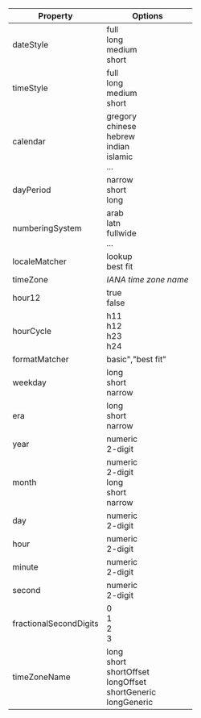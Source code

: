 Property               | Options
-----------------------|-----------------------------------------
dateStyle              | full <br> long <br> medium <br> short
timeStyle              | full <br> long <br> medium <br> short
calendar               | gregory <br> chinese <br> hebrew <br> indian <br> islamic <br> ...
dayPeriod              | narrow <BR> short <BR> long
numberingSystem        |	arab <BR> latn <BR> fullwide <br> ...
localeMatcher          | lookup <br> best fit
timeZone               | _IANA time zone name_
hour12                 | true <br> false
hourCycle              | h11 <BR> h12 <BR> h23 <br> h24
formatMatcher          | basic","best fit"
weekday                | long <br> short <br> narrow
era                    | long <br> short <br> narrow
year                   | numeric <br> 2-digit
month                  | numeric <br> 2-digit <br> long <br> short <br> narrow
day                    | numeric <br> 2-digit
hour                   | numeric <BR> 2-digit
minute                 | numeric <BR> 2-digit
second                 | numeric <br> 2-digit
fractionalSecondDigits | 0 <br> 1 <br> 2 <br> 3
timeZoneName           | long <br> short <br> shortOffset <br> longOffset <br> shortGeneric <br> longGeneric
